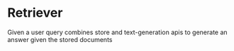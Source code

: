 # Retriever

Given a user query combines store and text-generation apis to generate an answer given the stored documents
